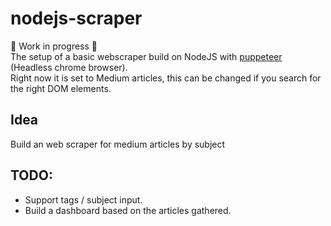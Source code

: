 # nodejs-scraper

🚀 Work in progress 🚀  
The setup of a basic webscraper build on NodeJS with [puppeteer](https://github.com/GoogleChrome/puppeteer) (Headless chrome browser).  
Right now it is set to Medium articles, this can be changed if you search for the right DOM elements.

## Idea

Build an web scraper for medium articles by subject

## TODO:

-   Support tags / subject input.
-   Build a dashboard based on the articles gathered.
